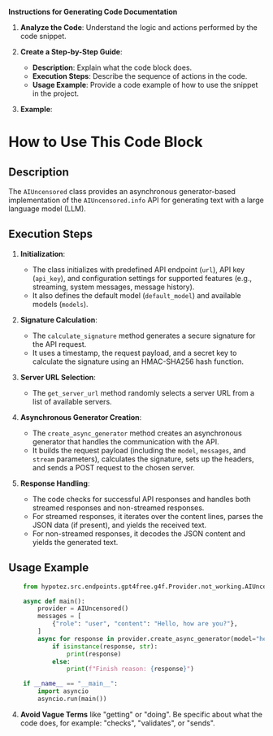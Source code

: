 **Instructions for Generating Code Documentation**

1. **Analyze the Code**: Understand the logic and actions performed by the code snippet.

2. **Create a Step-by-Step Guide**:
    - **Description**: Explain what the code block does.
    - **Execution Steps**: Describe the sequence of actions in the code.
    - **Usage Example**: Provide a code example of how to use the snippet in the project.

3. **Example**:

How to Use This Code Block
=========================================================================================

Description
-------------------------
The `AIUncensored` class provides an asynchronous generator-based implementation of the `AIUncensored.info` API for generating text with a large language model (LLM). 

Execution Steps
-------------------------
1. **Initialization**:
   - The class initializes with predefined API endpoint (`url`), API key (`api_key`), and configuration settings for supported features (e.g., streaming, system messages, message history).
   - It also defines the default model (`default_model`) and available models (`models`).

2. **Signature Calculation**:
   - The `calculate_signature` method generates a secure signature for the API request. 
   - It uses a timestamp, the request payload, and a secret key to calculate the signature using an HMAC-SHA256 hash function.

3. **Server URL Selection**:
   - The `get_server_url` method randomly selects a server URL from a list of available servers.

4. **Asynchronous Generator Creation**:
   - The `create_async_generator` method creates an asynchronous generator that handles the communication with the API. 
   - It builds the request payload (including the `model`, `messages`, and `stream` parameters), calculates the signature, sets up the headers, and sends a POST request to the chosen server.

5. **Response Handling**:
   - The code checks for successful API responses and handles both streamed responses and non-streamed responses.
   - For streamed responses, it iterates over the content lines, parses the JSON data (if present), and yields the received text.
   - For non-streamed responses, it decodes the JSON content and yields the generated text.

Usage Example
-------------------------

```python
    from hypotez.src.endpoints.gpt4free.g4f.Provider.not_working.AIUncensored import AIUncensored

    async def main():
        provider = AIUncensored()
        messages = [
            {"role": "user", "content": "Hello, how are you?"},
        ]
        async for response in provider.create_async_generator(model="hermes3-70b", messages=messages, stream=True):
            if isinstance(response, str):
                print(response)
            else:
                print(f"Finish reason: {response}")

    if __name__ == "__main__":
        import asyncio
        asyncio.run(main())
```

4. **Avoid Vague Terms** like "getting" or "doing". Be specific about what the code does, for example: "checks", "validates", or "sends".